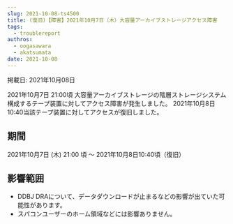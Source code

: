 ```yaml
---
slug: 2021-10-08-ts4500
title: (復旧)【障害】2021年10月7日（木）大容量アーカイブストレージアクセス障害
tags:
  - troublereport
authros:
  - oogasawara
  - akatsumata
date: 2021-10-08
---
```


掲載日: 2021年10月08日



2021年10月7日 21:00頃 大容量アーカイブストレージの階層ストレージシステム構成するテープ装置に対してアクセス障害が発生しました。
2021年10月8日 10:40当該テープ装置に対してアクセスが復旧しました。



## 期間

2021年10月7日 (木) 21:00 頃 ～ 2021年10月8日10:40頃（復旧）


## 影響範囲

- DDBJ DRAについて、データダウンロードが止まるなどの影響が出ていた可能性があります。
- スパコンユーザーのホーム領域などには影響ありません。
